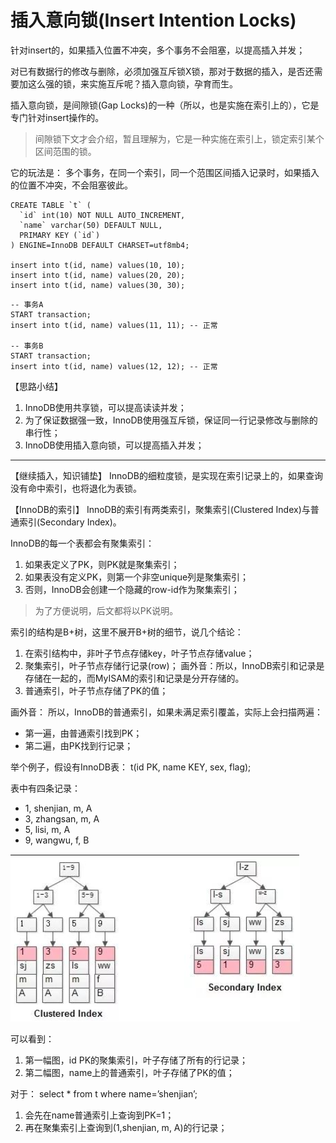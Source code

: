 # 插入意向锁(Insert Intention Locks)

针对insert的，如果插入位置不冲突，多个事务不会阻塞，以提高插入并发；

对已有数据行的修改与删除，必须加强互斥锁X锁，那对于数据的插入，是否还需要加这么强的锁，来实施互斥呢？插入意向锁，孕育而生。

插入意向锁，是间隙锁(Gap Locks)的一种（所以，也是实施在索引上的），它是专门针对insert操作的。

> 间隙锁下文才会介绍，暂且理解为，它是一种实施在索引上，锁定索引某个区间范围的锁。

它的玩法是： 多个事务，在同一个索引，同一个范围区间插入记录时，如果插入的位置不冲突，不会阻塞彼此。

```
CREATE TABLE `t` (
  `id` int(10) NOT NULL AUTO_INCREMENT,
  `name` varchar(50) DEFAULT NULL,
  PRIMARY KEY (`id`)
) ENGINE=InnoDB DEFAULT CHARSET=utf8mb4;

insert into t(id, name) values(10, 10);
insert into t(id, name) values(20, 20);
insert into t(id, name) values(30, 30);
```

```
-- 事务A
START transaction;
insert into t(id, name) values(11, 11); -- 正常

-- 事务B
START transaction;
insert into t(id, name) values(12, 12); -- 正常
```

【思路小结】

1. InnoDB使用共享锁，可以提高读读并发；
2. 为了保证数据强一致，InnoDB使用强互斥锁，保证同一行记录修改与删除的串行性；
3. InnoDB使用插入意向锁，可以提高插入并发；

---

【继续插入，知识铺垫】 InnoDB的细粒度锁，是实现在索引记录上的，如果查询没有命中索引，也将退化为表锁。

【InnoDB的索引】 InnoDB的索引有两类索引，聚集索引(Clustered Index)与普通索引(Secondary Index)。

InnoDB的每一个表都会有聚集索引：

1. 如果表定义了PK，则PK就是聚集索引；
2. 如果表没有定义PK，则第一个非空unique列是聚集索引；
3. 否则，InnoDB会创建一个隐藏的row-id作为聚集索引；

> 为了方便说明，后文都将以PK说明。

索引的结构是B+树，这里不展开B+树的细节，说几个结论：

1. 在索引结构中，非叶子节点存储key，叶子节点存储value；
2. 聚集索引，叶子节点存储行记录(row)；
   画外音：所以，InnoDB索引和记录是存储在一起的，而MyISAM的索引和记录是分开存储的。
3. 普通索引，叶子节点存储了PK的值；

画外音：
所以，InnoDB的普通索引，如果未满足索引覆盖，实际上会扫描两遍：

- 第一遍，由普通索引找到PK；
- 第二遍，由PK找到行记录；

举个例子，假设有InnoDB表： t(id PK, name KEY, sex, flag);

表中有四条记录：

- 1, shenjian, m, A
- 3, zhangsan, m, A
- 5, lisi, m, A
- 9, wangwu, f, B

![img.png](images/索引树.png)

可以看到：

1. 第一幅图，id PK的聚集索引，叶子存储了所有的行记录；
2. 第二幅图，name上的普通索引，叶子存储了PK的值；

对于： select * from t where name=’shenjian’;

1. 会先在name普通索引上查询到PK=1；
2. 再在聚集索引上查询到(1,shenjian, m, A)的行记录；
